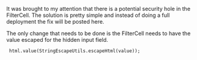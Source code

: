 It was brought to my attention that there is a potential security hole in the FilterCell. The solution is pretty simple and instead of doing a full deployment the fix will be posted here.

The only change that needs to be done is the FilterCell needs to have the value escaped for the hidden input field.

```
 html.value(StringEscapeUtils.escapeHtml(value));
```

